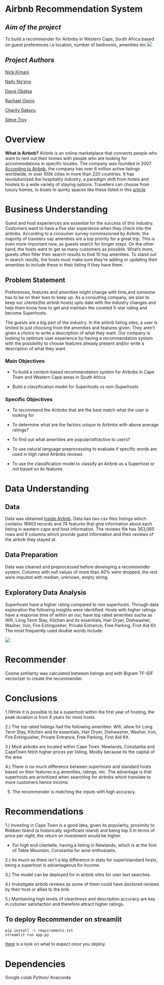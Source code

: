 # **Airbnb Recommendation System**
###
## *Aim of the project*
To build a recommender for Airbnbs in Western Cape, South Africa based on guest preferences i.e location, number of bedrooms, amenities etc
![](https://th.bing.com/th/id/R.b7026f03d76d7999d642c57bd86051dd?rik=ayFeV62qBnDLFw&riu=http%3a%2f%2flatfusa.com%2fmedia%2fuploads%2f2020%2f12%2f10%2fairbnb-678x381.jpg&ehk=ygq%2b0vwi%2fzEoTYEvWfsJBqmk%2fkR5qvJOeZ21pB3tL2o%3d&risl=&pid=ImgRaw&r=0)

## *Project Authors*
<a href = "https://github.com/Nickimani">Nick Kimani</a>

<a href = "https://github.com/Cherotich-Ngeno">Nelly Ng'eno</a>

<a href = "https://github.com/Obatsa">Davis Obatsa</a>

<a href = "https://github.com/Rachael-Osoro">Rachael Osoro</a>

<a href = "https://github.com/wcharity">Charity Gakuru</a>

<a href = "https://https://github.com/01Troy">Steve Troy</a>

# Overview
**What is Airbnb?**
Airbnb is an online marketplace that connects people who want to rent out their homes with people who are looking for accommodations in specific locales. The company was founded in 2007. <a href = "https://news.airbnb.com/about-us/">According to Airbnb</a>, the company has over 6 million active listings worldwide, in over 100k cities in more than 220 countries. It has revolutionized the hospitality industry, a paradigm shift from hotels and hostels to a wide variety of staying options. Travellers can choose from luxury homes, to boats to quirky spaces like these listed in this <a href = "https://www.dwell.com/article/unique-airbnb-fund-weirdest-home-rentals-e665f737">article</a>
# **Business Understanding**
Guest and host experiences are essential for the success of this industry. Customers want to have a five star experience when they check into the airbnbs. According to a consumer survey commissioned by Airbnb, the majority of travelers say amenities are a top priority for a great trip. This is even more important now, as guests search for longer stays. On the other hand, the hosts want to get as many customers as possible. What’s more, guests often filter their search results to find 10 top amenities. To stand out in search results, the hosts must make sure they’re adding or updating their amenities to include these in their listing if they have them.

## **Problem Statement**
Preferences, features and amenities might change with time,and someone has to be on their toes to keep up. As a consulting company, we plan to keep our clients(the airbnb hosts) upto date with the industry changes and help them know how to get and maintain the coveted 5-star rating and become Superhosts.

The guests are a big part of the industry. In the airbnb listing sites, a user is limited to just choosing from the amenities and features given. They aren’t given a choice to write a description of what they want. Our company is looking to optimize user experience by having  a recommendation system with the possibility to choose features already present and/or write a description of what they want.
 ### Main Objectives
- To build a content-based recommendation system for Airbnbs in Cape Town and Western Cape areas in South Africa

- Build a classification model for Superhosts vs non-Superhosts

### Specific Objectives
- To recommend the Airbnbs that are the best match what the user is looking for
 
- To determine what are the factors unique to Airbnbs with above average ratings?
 
- To find out what amenities are popular/attractive to users?
 
- To use natural language preprocessing to evaluate if specific words are used in high rated Airbnbs reviews
 
- To use the classification model to classify an Airbnb as a Superhost or not based on its features


# **Data Understanding**
## Data
Data was obtained <a href = "http://insideairbnb.com/get-the-data/">Inside Airbnb</a>. Data has two csv files listings which contains 18903 records and 74 features that give information about each listing in western cape and host information. The reviews file has 363,065 rows and 6 columns which provide guest information and their reviews of the airbnb they stayed at.

## Data Preparation
Data was cleaned and preprocessed before developing a recommender system. Columns with null values of more than 40% were dropped, the rest were imputed with median, unknown, empty string.

## **Exploratory Data Analysis**
Superhosts have a higher rating compared to non superhosts. Through data exploration the following insights were identified:
Hosts with higher ratings have a response time of  within an our, have top rated amenities sucha as Wifi, Long Term Stay, Kitchen and its essentials, Hair Dryer, Dishwasher, Washer, Iron, Fire Extinguisher, Private Entrance, Free Parking, First Aid Kit
The most frequently used double words include:

![](https://github.com/Rachael-Osoro/Git-Practice-2/blob/main/images/frequent_words.png)

# Recommender
Cosine similarity was calculated between listings and with Bigram TF-IDF vectorizer to create the recommender. 

# Conclusions

1.)While it is possible to be a superhost within the first year of hosting, the peak duration is from 6 years for most hosts.

2.) The top rated listings had the following amenities: Wifi, allow for Long Term Stay, Kitchen and its essentials, Hair Dryer, Dishwasher, Washer, Iron, Fire Extinguisher, Private Entrance, Free Parking, First Aid Kit.

3.) Most airbnbs are located within Cape Town. Newlands, Constantia and CapeTown fetch higher prices per listing. Mostly because its the capital of the area.

4.) There is no much difference between superhosts and standard hosts based on their features e.g amenities, ratings, etc. The advantage is that superhosts are prioritized when searching for airbnbs which translate to more customers hence income.

5) The recommender is matching the inputs with high accuracy.

# Recommendations

1.) Investing in Cape Town is a good idea, given its popularity, proximity to Robben Island (a historically significant island) and being top 3 in terms of price per night, the return on investment would be higher. 
    
- For high end clientelle, having  a listing in Newlands, which is at the foot of Table Mountain, Constantia for wine enthusiasts.

2.) As much as there isn't a big difference in stats for super/standard hosts, being a superhost is advantageous for income.

3.) The model can be deployed for in airbnb sites for user text searches.

4.) Investigate airbnb reviews as some of them could have doctored reviews by their host or allies to the bnb.

5.) Maintaining high levels of cleanliness and description accuracy are key in cutomer satisfaction and therefore attract higher ratings.

## To deploy Recommender on streamlit
```
pip install -r requirements.txt
streamlit run app.py
```
<a href = "https://obatsa-airbnb-project-deployapp-s17c41.streamlitapp.com/">Here</a> is a look on what to expect once you deploy.

# Dependencies
Google colab
Python/ Anaconda




